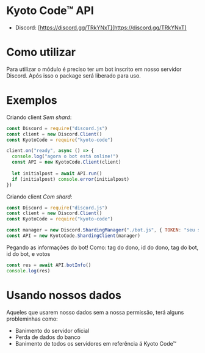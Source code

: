 # Kyoto Code™ API
* Discord: [https://discord.gg/TRkYNxT](https://discord.gg/TRkYNxT)
# Como utilizar
Para utilizar o módulo é preciso ter um bot inscrito em nosso servidor Discord. Após isso o package será liberado para uso.
# Exemplos
Criando client *Sem shard*: 
```js
const Discord = require("discord.js")
const client = new Discord.Client()
const KyotoCode = require("kyoto-code")

client.on("ready", async () => {
  console.log("agora o bot está online!")
  const API = new KyotoCode.Client(client)
  
  let initialpost = await API.run()
  if (initialpost) console.error(initialpost)
})
```
Criando client *Com shard*:
```js
const Discord = require("discord.js")
const client = new Discord.Client()
const KyotoCode = require("kyoto-code")

const manager = new Discord.ShardingManager("./bot.js", { TOKEN: "seu super secreto token" })
const API = new KyotoCode.ShardingClient(manager)
```
Pegando as informações do bot!
Como: tag do dono, id do dono, tag do bot, id do bot, e votos
```js
const res = await API.botInfo()
console.log(res)
```

# Usando nossos dados
Aqueles que usarem nosso dados sem a nossa permissão, terá alguns probleminhas como:
* Banimento do servidor oficial
* Perda de dados do banco
* Banimento de todos os servidores em referência á Kyoto Code™
